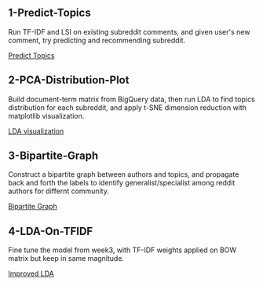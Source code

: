 ## 1-Predict-Topics

Run TF-IDF and LSI on existing subreddit comments, and given user's new comment, try predicting and recommending subreddit.

[Predict Topics](https://github.com/chocoluffy/redditQA/tree/master/1-Predict-Topics)

## 2-PCA-Distribution-Plot

Build document-term matrix from BigQuery data, then run LDA to find topics distribution for each subreddit, and apply t-SNE dimension reduction with matplotlib visualization.

[LDA visualization](https://github.com/chocoluffy/redditQA/tree/master/2-PCA-Distribution-Plot)

## 3-Bipartite-Graph

Construct a bipartite graph between authors and topics, and propagate back and forth the labels to identify generalist/specialist among reddit authors for differnt community.

[Bipartite Graph](https://github.com/chocoluffy/redditQA/tree/master/3-Bipartite-Graph)

## 4-LDA-On-TFIDF

Fine tune the model from week3, with TF-IDF weights applied on BOW matrix but keep in same magnitude. 

[Improved LDA](https://github.com/chocoluffy/redditQA/tree/master/4-LDA-On-Tfidf)